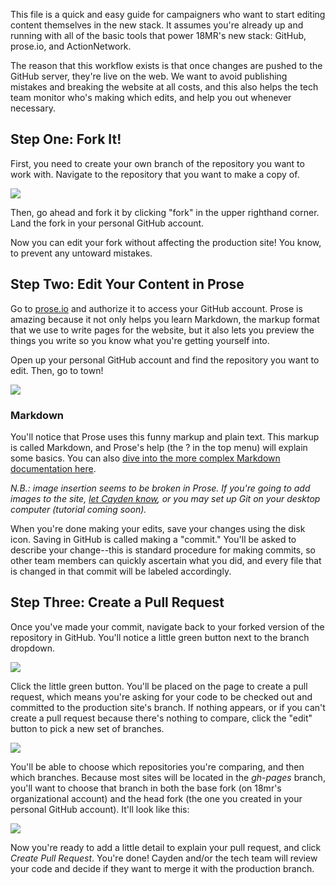 This file is a quick and easy guide for campaigners who want to start editing content themselves in the new stack. It assumes you're already up and running with all of the basic tools that power 18MR's new stack: GitHub, prose.io, and ActionNetwork.

The reason that this workflow exists is that once changes are pushed to the GitHub server, they're live on the web. We want to avoid publishing mistakes and breaking the website at all costs, and this also helps the tech team monitor who's making which edits, and help you out whenever necessary.

## Step One: Fork It!

First, you need to create your own branch of the repository you want to work with. Navigate to the repository that you want to make a copy of.

<img src="https://cloud.githubusercontent.com/assets/2704279/4381217/b986275c-4372-11e4-8e0d-d5fda92fd6c0.PNG">

Then, go ahead and fork it by clicking "fork" in the upper righthand corner. Land the fork in your personal GitHub account.

Now you can edit your fork without affecting the production site! You know, to prevent any untoward mistakes.

## Step Two: Edit Your Content in Prose

Go to [prose.io](http://prose.io) and authorize it to access your GitHub account. Prose is amazing because it not only helps you learn Markdown, the markup format that we use to write pages for the website, but it also lets you preview the things you write so you know what you're getting yourself into.

Open up your personal GitHub account and find the repository you want to edit. Then, go to town!

<img src="https://cloud.githubusercontent.com/assets/2704279/4381492/02c19c0e-4377-11e4-9325-2f049a24864b.PNG">

### Markdown

You'll notice that Prose uses this funny markup and plain text. This markup is called Markdown, and Prose's help (the ? in the top menu) will explain some basics. You can also [dive into the more complex Markdown documentation here](http://daringfireball.net/projects/markdown/basics).

_N.B.: image insertion seems to be broken in Prose. If you're going to add images to the site, [let Cayden know](mailto:cayden@18millionrising.org), or you may set up Git on your desktop computer (tutorial coming soon)._

When you're done making your edits, save your changes using the disk icon. Saving in GitHub is called making a "commit." You'll be asked to describe your change--this is standard procedure for making commits, so other team members can quickly ascertain what you did, and every file that is changed in that commit will be labeled accordingly.

## Step Three: Create a Pull Request

Once you've made your commit, navigate back to your forked version of the repository in GitHub. You'll notice a little green button next to the branch dropdown.

<img src="https://cloud.githubusercontent.com/assets/2704279/4381570/3059548a-4378-11e4-905e-902b44173fa4.PNG">

Click the little green button. You'll be placed on the page to create a pull request, which means you're asking for your code to be checked out and committed to the production site's branch. If nothing appears, or if you can't create a pull request because there's nothing to compare, click the "edit" button to pick a new set of branches.

<img src="https://cloud.githubusercontent.com/assets/2704279/4381573/338300de-4378-11e4-843f-89226d6af046.PNG">

You'll be able to choose which repositories you're comparing, and then which branches. Because most sites will be located in the _gh-pages_ branch, you'll want to choose that branch in both the base fork (on 18mr's organizational account) and the head fork (the one you created in your personal GitHub account). It'll look like this: 

<img src="https://cloud.githubusercontent.com/assets/2704279/4381750/f14fbd6c-437a-11e4-993e-fbfd6670e481.PNG">

Now you're ready to add a little detail to explain your pull request, and click _Create Pull Request_. You're done! Cayden and/or the tech team will review your code and decide if they want to merge it with the production branch.